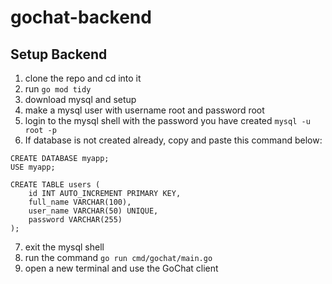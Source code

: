 # gochat-backend

## Setup Backend

1. clone the repo and cd into it
2. run ```go mod tidy```
3. download mysql and setup
4. make a mysql user with username root and password root
5. login to the mysql shell with the password you have created ```mysql -u root -p```
6. If database is not created already, copy and paste this command below:
```
CREATE DATABASE myapp;
USE myapp;

CREATE TABLE users (
    id INT AUTO_INCREMENT PRIMARY KEY,
    full_name VARCHAR(100),
    user_name VARCHAR(50) UNIQUE,
    password VARCHAR(255)
);
```
7. exit the mysql shell
6. run the command ```go run cmd/gochat/main.go```
7. open a new terminal and use the GoChat client
